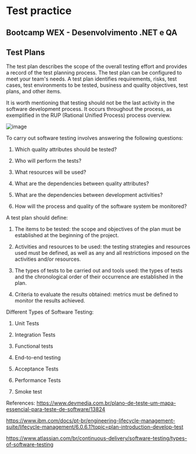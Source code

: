 # Test practice

## Bootcamp WEX - Desenvolvimento .NET e QA

## Test Plans

The test plan describes the scope of the overall testing effort and provides a record of the test planning process. The test plan can be configured to meet your team's needs. A test plan identifies requirements, risks, test cases, test environments to be tested, business and quality objectives, test plans, and other items.

It is worth mentioning that testing should not be the last activity in the software development process. It occurs throughout the process, as exemplified in the RUP (Rational Unified Process) process overview.

![image](https://github.com/jessicacosta07/test-practice/assets/65916297/2ebb46a0-40c0-4b47-af90-5ca34bb4cd36)

To carry out software testing involves answering the following questions:

1. Which quality attributes should be tested?

2. Who will perform the tests?

3. What resources will be used?

4. What are the dependencies between quality attributes?

5. What are the dependencies between development activities?

6. How will the process and quality of the software system be monitored?
   

A test plan should define:

1. The items to be tested: the scope and objectives of the plan must be established at the beginning of the project.

2. Activities and resources to be used: the testing strategies and resources used must be defined, as well as any and all restrictions imposed on the activities and/or resources.

3. The types of tests to be carried out and tools used: the types of tests and the chronological order of their occurrence are established in the plan.

4. Criteria to evaluate the results obtained: metrics must be defined to monitor the results achieved.

Different Types of Software Testing:

1. Unit Tests

2. Integration Tests

3. Functional tests

4. End-to-end testing

5. Acceptance Tests

6. Performance Tests

7. Smoke test


References:
https://www.devmedia.com.br/plano-de-teste-um-mapa-essencial-para-teste-de-software/13824

https://www.ibm.com/docs/pt-br/engineering-lifecycle-management-suite/lifecycle-management/6.0.6.1?topic=plan-introduction-develop-test

https://www.atlassian.com/br/continuous-delivery/software-testing/types-of-software-testing
